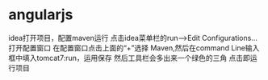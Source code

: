 # angularjs


idea打开项目，配置maven运行
点击idea菜单栏的run-->Edit Configurations...打开配置窗口
在配置窗口点击上面的“+”选择 Maven,然后在command Line输入框中填入tomcat7:run，运用保存 然后工具栏会多出来一个绿色的三角 点击即运行项目

